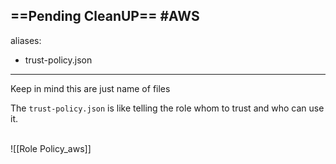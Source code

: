 ==Pending CleanUP==
#AWS
---
aliases:
  - trust-policy.json
---
Keep in mind this are just name of files

The `trust-policy.json` is like telling the role whom to trust and who can use it.

<br>![[Role Policy_aws]]